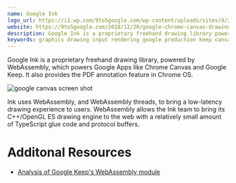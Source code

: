 ```yaml
---
name: Google Ink
logo_url: https://i1.wp.com/9to5google.com/wp-content/uploads/sites/4/2018/12/chrome-canvas-demo.png?zoom=1.2999999523162842&w=663&h=442&quality=82&strip=all&ssl=1
website: https://9to5google.com/2018/12/20/google-chrome-canvas-drawing-ink/
description: Google Ink is a proprietary freehand drawing library powered by WebAssembly, which powers Google Apps like Chrome Canvas and Google Keep.
keywords: graphics drawing input rendering google production keep canvas art tool library c c++
---
```


Google Ink is a proprietary freehand drawing library, powered by WebAssembly, which powers Google Apps like Chrome Canvas and Google Keep. It also provides the PDF annotation feature in Chrome OS.

![google canvas screen shot](https://i1.wp.com/9to5google.com/wp-content/uploads/sites/4/2018/12/chrome-canvas-demo.png?zoom=1.2999999523162842&w=663&h=442&quality=82&strip=all&ssl=1)

Ink uses WebAssembly, and WebAssembly threads, to bring a low-latency drawing experience to users. WebAssembly allows the Ink team to bring its C++/OpenGL ES drawing engine to the web with a relatively small amount of TypeScript glue code and protocol buffers. 

# Additonal Resources

- [Analysis of Google Keep's WebAssembly module](https://webassembly-security.com/google-keep-webassembly-module-analysis/)
